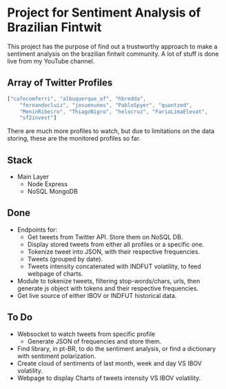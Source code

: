 # Project for **Sentiment Analysis** of Brazilian Fintwit

This project has the purpose of find out a trustworthy approach to make a sentiment analysis on the brazilian fintwit community. A lot of stuff is done live from my YouTube channel.

## Array of Twitter Profiles

```javascript
["cafecomferri", "albuquerque_af", "hbredda",
    "fernandocluiz", "josuenunes", "PabloSpyer", "quantzed",
    "MeninRibeiro", "ThiagoNigro", "helocruz", "FariaLimaElevat",
    "sf2invest"]
``` 

There are much more profiles to watch, but due to limitations on the data storing, these are the monitored profiles so far.

## Stack

- Main Layer
    - Node Express
    - NoSQL MongoDB

## Done

- Endpoints for:
    - Get tweets from Twitter API. Store them on NoSQL DB.
    - Display stored tweets from either all profiles or a specific one.
    - Tokenize tweet into JSON, with their respective frequencies.
    - Tweets (grouped by date).
    - Tweets intensity concatenated with INDFUT volatility, to feed webpage of charts.
- Module to tokenize tweets, filtering stop-words/chars, urls, then generate js object with tokens and their respective frequencies.
- Get live source of either IBOV or INDFUT historical data.

## To Do

- Websocket to watch tweets from specific profile
	- Generate JSON of frequencies and store them.
- Find library, in pt-BR, to do the sentiment analysis, or find a dictionary with sentiment polarization.
- Create cloud of sentiments of last month, week and day VS IBOV volatility.
- Webpage to display Charts of tweets intensity VS IBOV volatility.
